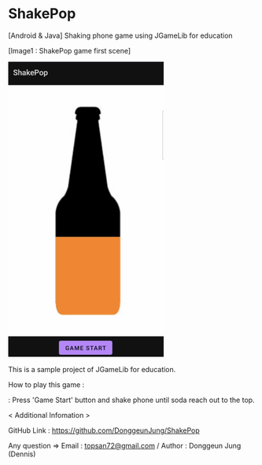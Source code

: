 # ShakePop
 [Android & Java] Shaking phone game using JGameLib for education


[Image1 : ShakePop game first scene]

<div>
<img src="https://github.com/DonggeunJung/ShakePop/blob/main/ShakePop_Capture01.png?raw=true width="360px" height="600px"></img>
</div>


                                                                                                                             
This is a sample project of JGameLib for education.
                                                                                                                             
                                                                                                                             
How to play this game :
                                                                                                                             
 : Press 'Game Start' button and shake phone until soda reach out to the top.
                                                                                                                             

< Additional Infomation >

GitHub Link : https://github.com/DonggeunJung/ShakePop

Any question => Email : topsan72@gmail.com / Author : Donggeun Jung (Dennis)
